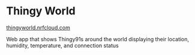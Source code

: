# Thingy World
[thingyworld.nrfcloud.com](http://thingyworld.nrfcloud.com)


Web app that shows Thingy91s around the world displaying their location, humidity, temperature, and connection status
